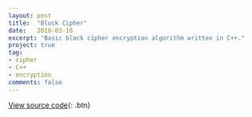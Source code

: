 ```yaml
---
layout: post
title:  "Block Cipher"
date:   2018-03-16
excerpt: "Basic block cipher encryption algorithm written in C++."
project: true
tag:
- cipher
- C++
- encryption
comments: false
---
```

[View source code](https://github.com/ihyeung/ihyeung.github.io/tree/master/block-cipher){: .btn}
